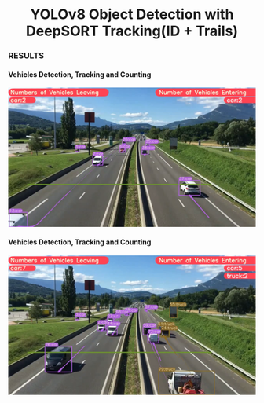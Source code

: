 <H1 align="center">
YOLOv8 Object Detection with DeepSORT Tracking(ID + Trails) </H1>

### RESULTS

#### Vehicles Detection, Tracking and Counting 
![](./figure/figure1.png)

#### Vehicles Detection, Tracking and Counting

![](./figure/figure3.png)
